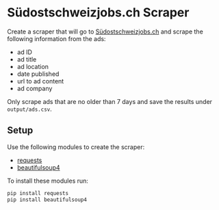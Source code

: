 # Südostschweizjobs.ch Scraper

Create a scraper that will go to [Südostschweizjobs.ch](https://www.suedostschweizjobs.ch) and scrape the following information from the ads:
- ad ID
- ad title
- ad location
- date published
- url to ad content
- ad company

Only scrape ads that are no older than 7 days and save the results under `output/ads.csv`.

## Setup
Use the following modules to create the scraper:
- [requests](https://requests.readthedocs.io/en/latest/)
- [beautifulsoup4](https://www.crummy.com/software/BeautifulSoup/bs4/doc/)

To install these modules run:
```bash
pip install requests
pip install beautifulsoup4
```